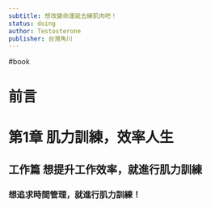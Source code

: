 ```yaml
---
subtitle: 想改變命運就去練肌肉吧！
status: doing
author: Testosterone
publisher: 台灣角川
---
```

#book 
# 前言

# 第1章 肌力訓練，效率人生

## 工作篇 想提升工作效率，就進行肌力訓練

### 想追求時間管理，就進行肌力訓練！

